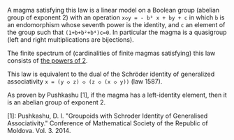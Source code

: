 A magma satisfying this law is a linear model on a Boolean group (abelian group of exponent 2) with an operation `x◇y = - b³ x + by + c` in which `b` is an endomorphism whose seventh power is the identity, and `c` an element of the group such that `(1+b+b²+b⁴)c=0`.  In particular the magma is a quasigroup (left and right multiplications are bijections).

The finite spectrum of (cardinalities of finite magmas satisfying) this law consists of [the powers of 2](https://leanprover.zulipchat.com/#narrow/channel/458659-Equational/topic/Order.203.20Spectra/with/527073087).

This law is equivalent to the dual of the Schröder identity of generalized associativity `x = (y ◇ z) ◇ (z ◇ (x ◇ y))` (law 1587).

As proven by Pushkashu [1], if the magma has a left-identity element, then it is an abelian group of exponent 2.

[1]: Pushkashu, D. I. "Groupoids with Schroder Identity of Generalised Associativity." Conference of Mathematical Society of the Republic of Moldova. Vol. 3. 2014.
